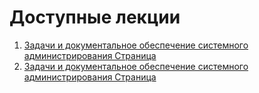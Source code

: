 # Доступные лекции

1. [Задачи и документальное обеспечение системного администрирования Страница](/lectures/tasks_docu_sys_admin.md)
2. [Задачи и документальное обеспечение системного администрирования Страница](/Basic_OS_Settings.md)